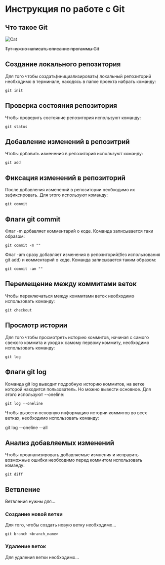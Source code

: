 # **Инструкция по работе с Git**

## Что такое Git

![Cat](324.png)

~~Тут нужно написать описание прогаммы Git~~

## Создание локального репозитория

Для того чтобы создать(инициализировать) локальный репозиторий необходимо в терминале, находясь в папке проекта набрать команду:

    git init

## Проверка состояния репозитория

Чтобы проверить состояние репозитория используют команду:

    git status

## Добавление изменений в репозитрий

Чтобы добавить изменения в репозиторий используют команду:

    git add

## Фиксация изменений в репозиторий

После добавления изменений в репозитории необходимо их зафиксировать. Для этого используют команду:

    git commit

## Флаги git commit

Флаг -m добавляет комментарий о коде. Команда записывается таки образом:

    git commit -m ""

Флаг -am сразу добавляет изменения в репозиторий(без использования git add) и комментарий о коде. Команда записывается таким образом:

    git commit -am ""

## Перемещение между коммитами веток

Чтобы переключаться между коммитами веток необходимо использовать команду:

    git checkout

## Просмотр истории

Для того чтобы просмотреть историю коммитов, начиная с самого свежого коммита и уходя к самому первому коммиту, необходимо использовать команду:

    git log

## Флаги git log

Команда git log выводит подробную историю коммитов, на ветке которой находится пользователь. Но можно вывести основное. Для этого используют --oneline:

    git log --oneline

Чтобы вывести основную информацию истории коммитов во всех ветках, необходимо использовать команду: 

git log --oneline --all

## Анализ добавляемых изменений

Чтобы проанализировать добавляемые измнения и исправить возможные ошибки необходимо перед коммитом использовать команду:

    git diff

## Ветвление 

Ветвления нужны для...

### Создание новой ветки

Для того, чтобы создать новую ветку необходимо...

    git branch <branch_name>
    
### Удаление веток

Для удаления ветки необходимо...
